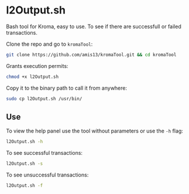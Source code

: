 # l2Output.sh

Bash tool for Kroma, easy to use. To see if there are successfull or failed transactions.

Clone the repo and go to `kromaTool`:

```bash
git clone https://github.com/amis13/kromaTool.git && cd kromaTool
```
Grants execution permits:

```bash
chmod +x l2Output.sh
```

Copy it to the binary path to call it from anywhere:

```bash
sudo cp l2Output.sh /usr/bin/
```

## Use

To view the help panel use the tool without parameters or use the `-h` flag:

```bash
l2Output.sh -h
```

To see successful transactions:

```bash
l2Output.sh -s
```

To see unsuccessful transactions:

```bash
l2Output.sh -f
```
